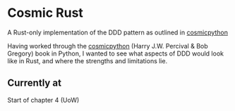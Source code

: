# Cosmic Rust

A Rust-only implementation of the DDD pattern as outlined in [cosmicpython](https://www.cosmicpython.com/book/preface.html)

Having worked through the [cosmicpython](https://www.cosmicpython.com/book/preface.html) (Harry J.W. Percival & Bob Gregory) book in Python, I wanted to see what aspects of DDD would look like in Rust, and where the strengths and limitations lie.


## Currently at

Start of chapter 4 (UoW)
